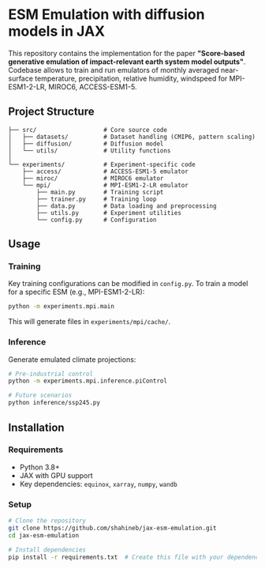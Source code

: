 # ESM Emulation with diffusion models in JAX

This repository contains the implementation for the paper **"Score-based generative emulation of impact-relevant earth system model outputs"**. Codebase allows to train and run emulators of monthly averaged near-surface temperature, precipitation, relative humidity, windspeed for MPI-ESM1-2-LR, MIROC6, ACCESS-ESM1-5.


## Project Structure
```
├── src/                   # Core source code
│   ├── datasets/          # Dataset handling (CMIP6, pattern scaling)
│   ├── diffusion/         # Diffusion model
│   └── utils/             # Utility functions
│
└── experiments/           # Experiment-specific code
    ├── access/            # ACCESS-ESM1-5 emulator
    ├── miroc/             # MIROC6 emulator
    └── mpi/               # MPI-ESM1-2-LR emulator
        ├── main.py        # Training script
        ├── trainer.py     # Training loop
        ├── data.py        # Data loading and preprocessing
        ├── utils.py       # Experiment utilities
        └── config.py      # Configuration
```



## Usage

### Training

Key training configurations can be modified in `config.py`. To train a model for a specific ESM (e.g., MPI-ESM1-2-LR):
```bash
python -m experiments.mpi.main
```
This will generate files in `experiments/mpi/cache/`.


### Inference
Generate emulated climate projections:
```bash
# Pre-industrial control
python -m experiments.mpi.inference.piControl

# Future scenarios
python inference/ssp245.py
```



## Installation

### Requirements

- Python 3.8+
- JAX with GPU support
- Key dependencies: `equinox`, `xarray`, `numpy`, `wandb`

### Setup

```bash
# Clone the repository
git clone https://github.com/shahineb/jax-esm-emulation.git
cd jax-esm-emulation

# Install dependencies
pip install -r requirements.txt  # Create this file with your dependencies
```
